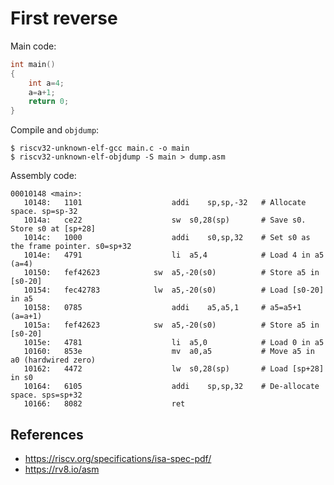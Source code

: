 # First reverse

Main code:

```c
int main()
{
    int a=4;
    a=a+1;
    return 0;
}
```

Compile and `objdump`:

```bas
$ riscv32-unknown-elf-gcc main.c -o main
$ riscv32-unknown-elf-objdump -S main > dump.asm
```

Assembly code:

```assembly
00010148 <main>:
   10148:	1101                	addi	sp,sp,-32	# Allocate space. sp=sp-32
   1014a:	ce22                	sw	s0,28(sp)		# Save s0. Store s0 at [sp+28]
   1014c:	1000                	addi	s0,sp,32 	# Set s0 as the frame pointer. s0=sp+32
   1014e:	4791                	li	a5,4			# Load 4 in a5 (a=4)
   10150:	fef42623          	sw	a5,-20(s0)			# Store a5 in [s0-20]
   10154:	fec42783          	lw	a5,-20(s0)			# Load [s0-20] in a5
   10158:	0785                	addi	a5,a5,1		# a5=a5+1 (a=a+1)
   1015a:	fef42623          	sw	a5,-20(s0)			# Store a5 in [s0-20]
   1015e:	4781                	li	a5,0			# Load 0 in a5
   10160:	853e                	mv	a0,a5			# Move a5 in a0 (hardwired zero)
   10162:	4472                	lw	s0,28(sp)		# Load [sp+28] in s0
   10164:	6105                	addi	sp,sp,32	# De-allocate space. sps=sp+32
   10166:	8082                	ret
```

## References

- https://riscv.org/specifications/isa-spec-pdf/
- https://rv8.io/asm